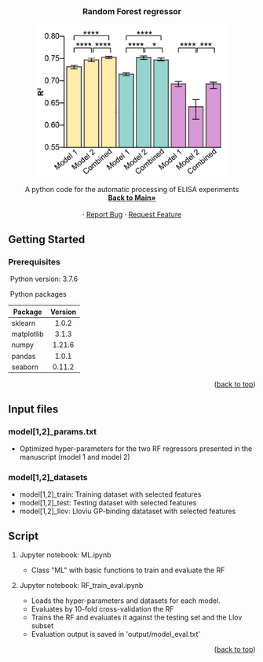 <!-- PROJECT LOGO -->
<br />
<div align="center">
  <h3 align="center">Random Forest regressor</h3>
  
  <a href="https://github.com/chandranlab/filo_GP-bat_NPC1/blob/main/img/evaluation.png">
    <img src="/img/evaluation.png" alt="Logo" width="400">
  </a>
  
  <p align="center">
    A python code for the automatic processing of ELISA experiments
    <br />
    <a href="https://github.com/chandranlab/filo_GP-bat_NPC1"><strong>Back to Main»</strong></a>
    <br />
    <br />
    ·
    <a href="https://github.com/chandranlab/filo_GP-bat_NPC1/issues">Report Bug</a>
    ·
    <a href="https://github.com/chandranlab/filo_GP-bat_NPC1/issues">Request Feature</a>
  </p>
</div>

<!-- ########################################################################################## -->

<!-- GETTING STARTED -->

## Getting Started

### Prerequisites

 Python version: 3.7.6

 Python packages

|Package         | Version  |
|----------------|:--------:|
|sklearn         | 1.0.2    |
|matplotlib      | 3.1.3    |
|numpy           | 1.21.6   |
|pandas          | 1.0.1    |
|seaborn         | 0.11.2   |


<p align="right">(<a href="#readme-top">back to top</a>)</p>

<!-- ########################################################################################## -->

<!-- INPUT -->

## Input files

### model[1,2]_params.txt
* Optimized hyper-parameters for the two RF regressors presented in the manuscript (model 1 and model 2)

### model[1,2]_datasets
* model[1,2]\_train: Training dataset with selected features
* model[1,2]\_test: Testing dataset with selected features
* model[1,2]\_llov: Lloviu GP-binding datataset with selected features



<!-- ########################################################################################## -->

<!-- SCRIPT -->

## Script

1. Jupyter notebook: ML.ipynb
    * Class "ML" with basic functions to train and evaluate the RF

2. Jupyter notebook: RF_train_eval.ipynb
    * Loads the hyper-parameters and datasets for each model.
    * Evaluates by 10-fold cross-validation the RF
    * Trains the RF and evaluates it against the testing set and the Llov subset
    * Evaluation output is saved in 'output/model_eval.txt'
    

<p align="right">(<a href="#readme-top">back to top</a>)</p>
